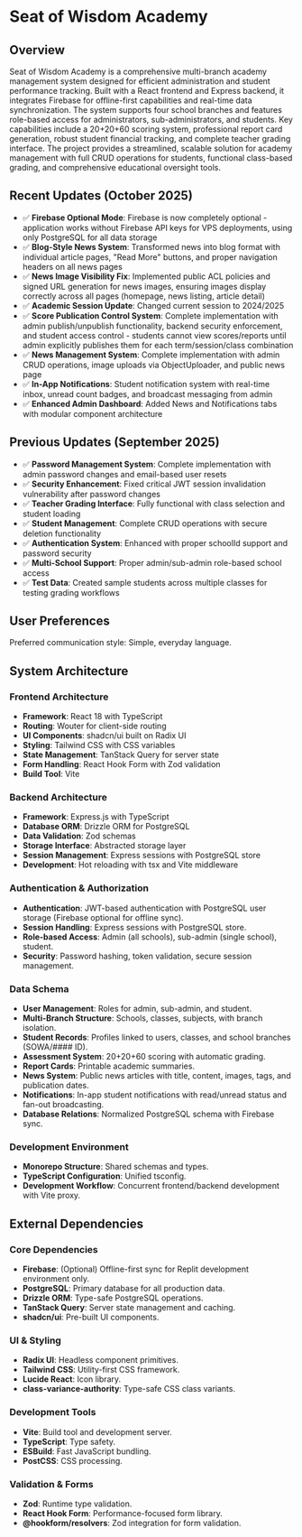 # Seat of Wisdom Academy

## Overview
Seat of Wisdom Academy is a comprehensive multi-branch academy management system designed for efficient administration and student performance tracking. Built with a React frontend and Express backend, it integrates Firebase for offline-first capabilities and real-time data synchronization. The system supports four school branches and features role-based access for administrators, sub-administrators, and students. Key capabilities include a 20+20+60 scoring system, professional report card generation, robust student financial tracking, and complete teacher grading interface. The project provides a streamlined, scalable solution for academy management with full CRUD operations for students, functional class-based grading, and comprehensive educational oversight tools.

## Recent Updates (October 2025)
- ✅ **Firebase Optional Mode**: Firebase is now completely optional - application works without Firebase API keys for VPS deployments, using only PostgreSQL for all data storage
- ✅ **Blog-Style News System**: Transformed news into blog format with individual article pages, "Read More" buttons, and proper navigation headers on all news pages
- ✅ **News Image Visibility Fix**: Implemented public ACL policies and signed URL generation for news images, ensuring images display correctly across all pages (homepage, news listing, article detail)
- ✅ **Academic Session Update**: Changed current session to 2024/2025
- ✅ **Score Publication Control System**: Complete implementation with admin publish/unpublish functionality, backend security enforcement, and student access control - students cannot view scores/reports until admin explicitly publishes them for each term/session/class combination
- ✅ **News Management System**: Complete implementation with admin CRUD operations, image uploads via ObjectUploader, and public news page
- ✅ **In-App Notifications**: Student notification system with real-time inbox, unread count badges, and broadcast messaging from admin
- ✅ **Enhanced Admin Dashboard**: Added News and Notifications tabs with modular component architecture

## Previous Updates (September 2025)
- ✅ **Password Management System**: Complete implementation with admin password changes and email-based user resets
- ✅ **Security Enhancement**: Fixed critical JWT session invalidation vulnerability after password changes
- ✅ **Teacher Grading Interface**: Fully functional with class selection and student loading
- ✅ **Student Management**: Complete CRUD operations with secure deletion functionality
- ✅ **Authentication System**: Enhanced with proper schoolId support and password security
- ✅ **Multi-School Support**: Proper admin/sub-admin role-based school access
- ✅ **Test Data**: Created sample students across multiple classes for testing grading workflows

## User Preferences
Preferred communication style: Simple, everyday language.

## System Architecture

### Frontend Architecture
- **Framework**: React 18 with TypeScript
- **Routing**: Wouter for client-side routing
- **UI Components**: shadcn/ui built on Radix UI
- **Styling**: Tailwind CSS with CSS variables
- **State Management**: TanStack Query for server state
- **Form Handling**: React Hook Form with Zod validation
- **Build Tool**: Vite

### Backend Architecture
- **Framework**: Express.js with TypeScript
- **Database ORM**: Drizzle ORM for PostgreSQL
- **Data Validation**: Zod schemas
- **Storage Interface**: Abstracted storage layer
- **Session Management**: Express sessions with PostgreSQL store
- **Development**: Hot reloading with tsx and Vite middleware

### Authentication & Authorization
- **Authentication**: JWT-based authentication with PostgreSQL user storage (Firebase optional for offline sync).
- **Session Handling**: Express sessions with PostgreSQL store.
- **Role-based Access**: Admin (all schools), sub-admin (single school), student.
- **Security**: Password hashing, token validation, secure session management.

### Data Schema
- **User Management**: Roles for admin, sub-admin, and student.
- **Multi-Branch Structure**: Schools, classes, subjects, with branch isolation.
- **Student Records**: Profiles linked to users, classes, and school branches (SOWA/#### ID).
- **Assessment System**: 20+20+60 scoring with automatic grading.
- **Report Cards**: Printable academic summaries.
- **News System**: Public news articles with title, content, images, tags, and publication dates.
- **Notifications**: In-app student notifications with read/unread status and fan-out broadcasting.
- **Database Relations**: Normalized PostgreSQL schema with Firebase sync.

### Development Environment
- **Monorepo Structure**: Shared schemas and types.
- **TypeScript Configuration**: Unified tsconfig.
- **Development Workflow**: Concurrent frontend/backend development with Vite proxy.

## External Dependencies

### Core Dependencies
- **Firebase**: (Optional) Offline-first sync for Replit development environment only.
- **PostgreSQL**: Primary database for all production data.
- **Drizzle ORM**: Type-safe PostgreSQL operations.
- **TanStack Query**: Server state management and caching.
- **shadcn/ui**: Pre-built UI components.

### UI & Styling
- **Radix UI**: Headless component primitives.
- **Tailwind CSS**: Utility-first CSS framework.
- **Lucide React**: Icon library.
- **class-variance-authority**: Type-safe CSS class variants.

### Development Tools
- **Vite**: Build tool and development server.
- **TypeScript**: Type safety.
- **ESBuild**: Fast JavaScript bundling.
- **PostCSS**: CSS processing.

### Validation & Forms
- **Zod**: Runtime type validation.
- **React Hook Form**: Performance-focused form library.
- **@hookform/resolvers**: Zod integration for form validation.